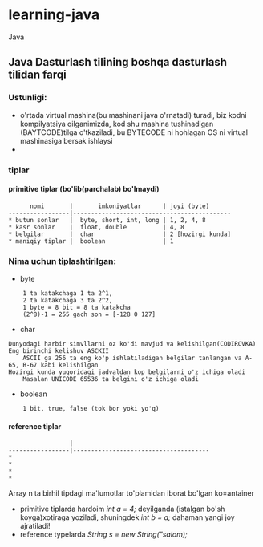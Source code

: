 # learning-java
Java 

## Java Dasturlash tilining boshqa dasturlash tilidan farqi

### Ustunligi:
* o'rtada virtual mashina(bu mashinani java o'rnatadi) turadi, biz kodni kompilyatsiya qilganimizda, kod shu mashina tushinadigan  (BAYTCODE)tilga o'tkaziladi,
bu BYTECODE ni hohlagan OS ni virtual mashinasiga bersak ishlaysi
* 
### tiplar
#### primitive tiplar (bo'lib(parchalab) bo'lmaydi)

```
      nomi       |       imkoniyatlar      | joyi (byte)
-----------------|--------------------------------------------
* butun sonlar   |  byte, short, int, long | 1, 2, 4, 8
* kasr sonlar    |  float, double          | 4, 8
* belgilar       |  char                   | 2 [hozirgi kunda]
* maniqiy tiplar |  boolean                | 1
``` 

### Nima uchun tiplashtirilgan: 
- byte
```
    1 ta katakchaga 1 ta 2^1, 
    2 ta katakchaga 3 ta 2^2,
    1 byte = 8 bit = 8 ta katakcha 
    (2^8)-1 = 255 gach son = [-128 0 127]
```
- char 
```
Dunyodagi harbir simvllarni oz ko'di mavjud va kelishilgan(CODIROVKA)
Eng birinchi kelishuv ASCKII
    ASCII ga 256 ta eng ko'p ishlatiladigan belgilar tanlangan va A-65, B-67 kabi kelishilgan
Hozirgi kunda yuqoridagi jadvaldan kop belgilarni o'z ichiga oladi
    Masalan UNICODE 65536 ta belgini o'z ichiga oladi
```
- boolean
```
    1 bit, true, false (tok bor yoki yo'q)
```

#### reference tiplar
```
                 |
-----------------|--------------------------------------
* 
* 
* 
* 
```
Array n ta birhil tipdagi ma'lumotlar to'plamidan iborat bo'lgan ko=antainer
* primitive tiplarda hardoim *int a = 4;* deyilganda (istalgan bo'sh koyga)xotiraga yoziladi, shuningdek *int b = a;* dahaman yangi joy ajratiladi!
* reference typelarda *String s = new String("salom);* 